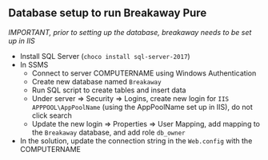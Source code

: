 ## Database setup to run Breakaway Pure

_IMPORTANT, prior to setting up the database, breakaway needs to be set up in IIS_

- Install SQL Server (`choco install sql-server-2017`)
- In SSMS
  - Connect to server COMPUTERNAME using Windows Authentication
  - Create new database named `Breakaway`
  - Run SQL script to create tables and insert data
  - Under server => Security => Logins, create new login for `IIS APPPOOL\AppPoolName` (using the AppPoolName set up in IIS), do not click search
  - Update the new login => Properties => User Mapping, add mapping to the `Breakaway` database, and add role `db_owner`
- In the solution, update the connection string in the `Web.config` with the COMPUTERNAME
